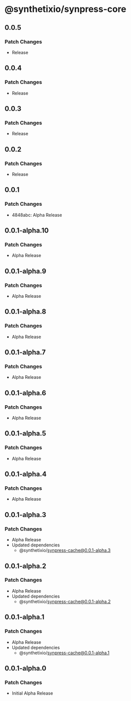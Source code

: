 # @synthetixio/synpress-core

## 0.0.5

### Patch Changes

- Release

## 0.0.4

### Patch Changes

- Release

## 0.0.3

### Patch Changes

- Release

## 0.0.2

### Patch Changes

- Release

## 0.0.1

### Patch Changes

- 4848abc: Alpha Release

## 0.0.1-alpha.10

### Patch Changes

- Alpha Release

## 0.0.1-alpha.9

### Patch Changes

- Alpha Release

## 0.0.1-alpha.8

### Patch Changes

- Alpha Release

## 0.0.1-alpha.7

### Patch Changes

- Alpha Release

## 0.0.1-alpha.6

### Patch Changes

- Alpha Release

## 0.0.1-alpha.5

### Patch Changes

- Alpha Release

## 0.0.1-alpha.4

### Patch Changes

- Alpha Release

## 0.0.1-alpha.3

### Patch Changes

- Alpha Release
- Updated dependencies
  - @synthetixio/synpress-cache@0.0.1-alpha.3

## 0.0.1-alpha.2

### Patch Changes

- Alpha Release
- Updated dependencies
  - @synthetixio/synpress-cache@0.0.1-alpha.2

## 0.0.1-alpha.1

### Patch Changes

- Alpha Release
- Updated dependencies
  - @synthetixio/synpress-cache@0.0.1-alpha.1

## 0.0.1-alpha.0

### Patch Changes

- Initial Alpha Release
